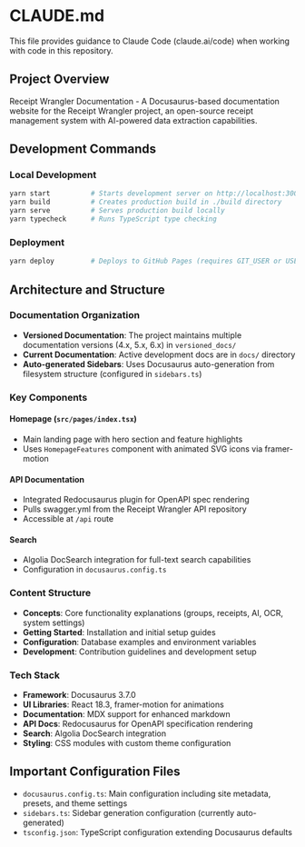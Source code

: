 # CLAUDE.md

This file provides guidance to Claude Code (claude.ai/code) when working with code in this repository.

## Project Overview

Receipt Wrangler Documentation - A Docusaurus-based documentation website for the Receipt Wrangler project, an open-source receipt management system with AI-powered data extraction capabilities.

## Development Commands

### Local Development
```bash
yarn start          # Starts development server on http://localhost:3000 with hot reload
yarn build          # Creates production build in ./build directory
yarn serve          # Serves production build locally
yarn typecheck      # Runs TypeScript type checking
```

### Deployment
```bash
yarn deploy         # Deploys to GitHub Pages (requires GIT_USER or USE_SSH)
```

## Architecture and Structure

### Documentation Organization
- **Versioned Documentation**: The project maintains multiple documentation versions (4.x, 5.x, 6.x) in `versioned_docs/`
- **Current Documentation**: Active development docs are in `docs/` directory
- **Auto-generated Sidebars**: Uses Docusaurus auto-generation from filesystem structure (configured in `sidebars.ts`)

### Key Components

#### Homepage (`src/pages/index.tsx`)
- Main landing page with hero section and feature highlights
- Uses `HomepageFeatures` component with animated SVG icons via framer-motion

#### API Documentation
- Integrated Redocusaurus plugin for OpenAPI spec rendering
- Pulls swagger.yml from the Receipt Wrangler API repository
- Accessible at `/api` route

#### Search
- Algolia DocSearch integration for full-text search capabilities
- Configuration in `docusaurus.config.ts`

### Content Structure
- **Concepts**: Core functionality explanations (groups, receipts, AI, OCR, system settings)
- **Getting Started**: Installation and initial setup guides
- **Configuration**: Database examples and environment variables
- **Development**: Contribution guidelines and development setup

### Tech Stack
- **Framework**: Docusaurus 3.7.0
- **UI Libraries**: React 18.3, framer-motion for animations
- **Documentation**: MDX support for enhanced markdown
- **API Docs**: Redocusaurus for OpenAPI specification rendering
- **Search**: Algolia DocSearch integration
- **Styling**: CSS modules with custom theme configuration

## Important Configuration Files

- `docusaurus.config.ts`: Main configuration including site metadata, presets, and theme settings
- `sidebars.ts`: Sidebar generation configuration (currently auto-generated)
- `tsconfig.json`: TypeScript configuration extending Docusaurus defaults